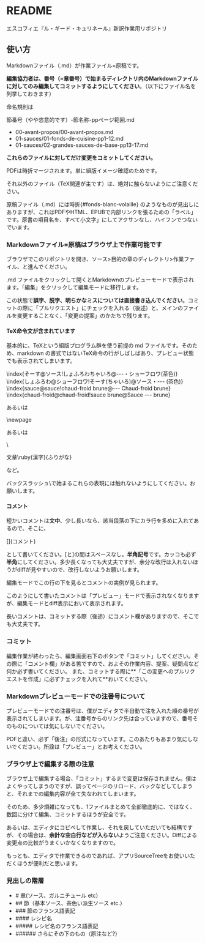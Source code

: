 # README #

エスコフィエ『ル・ギード・キュリネール』新訳作業用リポジトリ

## 使い方 ##

Markdownファイル（.md）が作業ファイル=原稿です。

**編集協力者は、番号（=章番号）で始まるディレクトリ内のMarkdownファイルに対してのみ編集してコミットするようにしてください**。（以下にファイル名を列挙しておきます）

命名規則は

節番号（やや恣意的です）-節名称-ppページ範囲.md

* 00-avant-propos/00-avant-propos.md
* 01-sauces/01-fonds-de-cuisine-pp1-12.md
* 01-sauces/02-grandes-sauces-de-base-pp13-17.md

**これらのファイルに対してだけ変更をコミットしてください。**


PDFは時折マージされます。単に組版イメージ確認のためです。

それ以外のファイル（TeX関連が主です）は、絶対に触らないようにご注意ください。

原稿ファイル（.md）には時折\{\#fonds-blanc-volaille\} のようなものが見出しにありますが、これはPDFやHTML、EPUBで内部リンクを張るための「ラベル」です。原書の項目名を、すべて小文字」にしてアクサンなし、ハイフンでつないでいます。


### Markdownファイル=原稿はブラウザ上で作業可能です ###

ブラウザでこのリポジトリを開き、ソース>目的の章のディレクトリ>作業ファイル、と進んでください。

.md ファイルをクリックして開くとMarkdownのプレビューモードで表示されます。「編集」をクリックして編集モードに移行します。

この状態で**誤字、脱字、明らかなミスについては直接書き込んでください**。コミットの際に「プルリクエスト」にチェックを入れる（後述）と、メインのファイルを変更することなく、「変更の提案」のかたちで残ります。


#### TeX命令文が含まれています ###

基本的に、TeXという組版プログラム群を使う前提の md ファイルです。そのため、markdown の書式ではないTeX命令の行がしばしばあり、プレビュー状態でも表示されてしまいます。

\index{そーす@ソース!しょふろわちゃいろ@---・ショーフロワ(茶色)}
\index{しょふろわ@ショーフロワ!そーす(ちゃいろ)@ソース・--- (茶色)}
\index{sauce@sauce!chaud-froid brune@--- Chaud-froid brune}
\index{chaud-froid@chaud-froid!sauce brune@Sauce --- brune}

あるいは

\newpage

あるいは

\\


文章\ruby{漢字}{ふりがな}

など。

バックスラッシュ\で始まるこれらの表現には触れないようにしてください。お願いします。

#### コメント ####

短かいコメントは**文中**、少し長いなら、該当段落の下にカラ行を多めに入れてあるので、そこに、

\[\](コメント)

として書いてください。\[と\]の間はスペースなし。**半角記号**です。カッコも必ず**半角**にしてください。多少長くなっても大丈夫ですが、余分な改行は入れないほうがdiffが見やすいので、改行しないようお願いします。

編集モードでこの行の下を見るとコメントの実例が見られます。
[](これはコメントの例です)

このようにして書いたコメントは「プレビュー」モードで表示されなくなりますが、編集モードとdiff表示において表示されます。

長いコメントは、コミットする際（後述）にコメント欄がありますので、そこでも大丈夫です。


### コミット ###

編集作業が終わったら、編集画面右下のボタンで「コミット」してください。その際に「コメント欄」がある筈ですので、およその作業内容、提案、疑問点など何か必ず書いてください。
また、コミットする際に**「この変更へのプルリクエストを作成」に必ずチェックを入れて**おいてください。

### Markdownプレビューモードでの注番号について ###

プレビューモードでの注番号は、僕がエディタで半自動で注を入れた順の番号が表示されてしまいます。が、注番号からのリンク先は合っていますので、番号そのものについては気にしないでください。

PDFと違い、必ず「後注」の形式になっています。このあたりもあまり気にしないでください。所詮は「プレビュー」とお考えください。

### ブラウザ上で編集する際の注意 ###

ブラウザ上で編集する場合、「コミット」するまで変更は保存されません。僕はよくやってしまうのですが、誤ってページのリロード、バックなどしてしまうと、それまでの編集内容が全て失なわれてしまいます。

そのため、多少煩雑になっても、1ファイルまとめて全部徹底的に、ではなく、数回に分けて編集、コミットするほうが安全です。

あるいは、エディタにコピペして作業し、それを戻していただいても結構ですが、その場合は、**余計な空白行などが入らない**ようご注意ください。Diffによる変更点の比較がうまくいかなくなりますので。

もっとも、エディタで作業できるのであれば、アプリSourceTreeをお使いいただくほうが便利だと思います。

### 見出しの階層 ###

* \# 章(ソース、ガルニチュール etc）
* \#\# 節（基本ソース、茶色い派生ソース etc.）
* \#\#\# 節のフランス語表記
* \#\#\#\# レシピ名
* \#\#\#\#\# レシピ名のフランス語表記
* \#\#\#\#\#\# さらにその下のもの（原注など?）